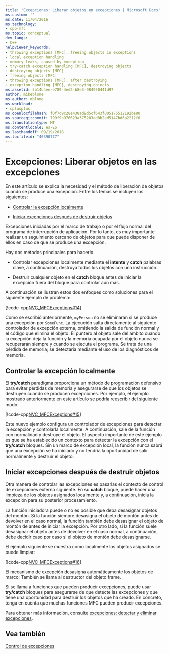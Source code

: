 ```yaml
---
title: 'Excepciones: Liberar objetos en excepciones | Microsoft Docs'
ms.custom: ''
ms.date: 11/04/2016
ms.technology:
- cpp-mfc
ms.topic: conceptual
dev_langs:
- C++
helpviewer_keywords:
- throwing exceptions [MFC], freeing objects in exceptions
- local exception handling
- memory leaks, caused by exception
- try-catch exception handling [MFC], destroying objects
- destroying objects [MFC]
- freeing objects [MFC]
- throwing exceptions [MFC], after destroying
- exception handling [MFC], destroying objects
ms.assetid: 3b14b4ee-e789-4ed2-b8e3-984950441d97
author: mikeblome
ms.author: mblome
ms.workload:
- cplusplus
ms.openlocfilehash: f0f7c9c28e438ad9d5cf643f005175512192be80
ms.sourcegitcommit: 799f9b976623a375203ad8b2ad5147bd6a2212f0
ms.translationtype: MT
ms.contentlocale: es-ES
ms.lasthandoff: 09/19/2018
ms.locfileid: "46390777"
---
```

# <a name="exceptions-freeing-objects-in-exceptions"></a>Excepciones: Liberar objetos en las excepciones

En este artículo se explica la necesidad y el método de liberación de objetos cuando se produce una excepción. Entre los temas se incluyen los siguientes:

- [Controlar la excepción localmente](#_core_handling_the_exception_locally)

- [Iniciar excepciones después de destruir objetos](#_core_throwing_exceptions_after_destroying_objects)

Excepciones iniciadas por el marco de trabajo o por el flujo normal del programa de interrupción de aplicación. Por lo tanto, es muy importante realizar un seguimiento cercano de objetos para que puede disponer de ellos en caso de que se produce una excepción.

Hay dos métodos principales para hacerlo.

- Controlar excepciones localmente mediante el **intente** y **catch** palabras clave, a continuación, destruya todos los objetos con una instrucción.

- Destruir cualquier objeto en el **catch** bloque antes de iniciar la excepción fuera del bloque para controlar aún más.

A continuación se ilustran estos dos enfoques como soluciones para el siguiente ejemplo de problema:

[!code-cpp[NVC_MFCExceptions#14](../mfc/codesnippet/cpp/exceptions-freeing-objects-in-exceptions_1.cpp)]

Como se escribió anteriormente, `myPerson` no se eliminarán si se produce una excepción por `SomeFunc`. La ejecución salta directamente al siguiente controlador de excepción externa, omitiendo la salida de función normal y el código que elimina el objeto. El puntero al objeto sale del ámbito cuando la excepción deja la función y la memoria ocupada por el objeto nunca se recuperarán siempre y cuando se ejecuta el programa. Se trata de una pérdida de memoria; se detectaría mediante el uso de los diagnósticos de memoria.

##  <a name="_core_handling_the_exception_locally"></a> Controlar la excepción localmente

El **try/catch** paradigma proporciona un método de programación defensivo para evitar pérdidas de memoria y asegurarse de que los objetos se destruyen cuando se producen excepciones. Por ejemplo, el ejemplo mostrado anteriormente en este artículo se podría reescribir del siguiente modo:

[!code-cpp[NVC_MFCExceptions#15](../mfc/codesnippet/cpp/exceptions-freeing-objects-in-exceptions_2.cpp)]

Este nuevo ejemplo configura un controlador de excepciones para detectar la excepción y controlarla localmente. A continuación, sale de la función con normalidad y destruye el objeto. El aspecto importante de este ejemplo es que se ha establecido un contexto para detectar la excepción con el **try/catch** bloques. Sin un marco de excepción local, la función nunca sabrá que una excepción se ha iniciado y no tendría la oportunidad de salir normalmente y destruir el objeto.

##  <a name="_core_throwing_exceptions_after_destroying_objects"></a> Iniciar excepciones después de destruir objetos

Otra manera de controlar las excepciones es pasarlas el contexto de control de excepciones externo siguiente. En su **catch** bloque, puede hacer una limpieza de los objetos asignados localmente y, a continuación, inicia la excepción para su posterior procesamiento.

La función iniciadora puede o no es posible que deba desasignar objetos del montón. Si la función siempre desasigna el objeto de montón antes de devolver en el caso normal, la función también debe desasignar el objeto de montón de antes de iniciar la excepción. Por otro lado, si la función suele desasignar el objeto antes de devolver en el caso normal, a continuación, debe decidir caso por caso si el objeto de montón debe desasignarse.

El ejemplo siguiente se muestra cómo localmente los objetos asignados se puede limpiar:

[!code-cpp[NVC_MFCExceptions#16](../mfc/codesnippet/cpp/exceptions-freeing-objects-in-exceptions_3.cpp)]

El mecanismo de excepción desasigna automáticamente los objetos de marco; También se llama al destructor del objeto frame.

Si se llama a funciones que pueden producir excepciones, puede usar **try/catch** bloques para asegurarse de que detecte las excepciones y que tiene una oportunidad para destruir los objetos que ha creado. En concreto, tenga en cuenta que muchas funciones MFC pueden producir excepciones.

Para obtener más información, consulte [excepciones: detectar y eliminar excepciones](../mfc/exceptions-catching-and-deleting-exceptions.md).

## <a name="see-also"></a>Vea también

[Control de excepciones](../mfc/exception-handling-in-mfc.md)

